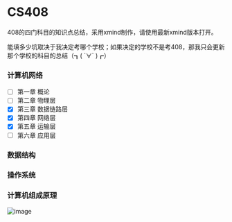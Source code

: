 # CS408
408的四门科目的知识点总结，采用xmind制作，请使用最新xmind版本打开。  

能填多少坑取决于我决定考哪个学校；如果决定的学校不是考408，那我只会更新那个学校的科目的总结（┓( ´∀` )┏）

### 计算机网络
+ [ ] 第一章 概论
+ [ ] 第二章 物理层
+ [x] 第三章 数据链路层
+ [x] 第四章 网络层
+ [x] 第五章 运输层
+ [ ] 第六章 应用层
### 数据结构
### 操作系统
### 计算机组成原理

![image](https://images.cnblogs.com/cnblogs_com/unknown404/1368664/o_200228080609138b9120a159048225d7ead2d9f7bea6.jpg)